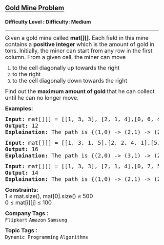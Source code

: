 <h2><a href="https://www.geeksforgeeks.org/problems/gold-mine-problem2608/1?page=2&company=Flipkart,Adobe&difficulty=Medium&status=unsolved&sortBy=accuracy">Gold Mine Problem</a></h2><h3>Difficulty Level : Difficulty: Medium</h3><hr><div class="problems_problem_content__Xm_eO"><p><span style="font-size: 18px;">Given a gold mine called <strong>mat[][]</strong>. Each field in this mine contains a <strong>positive integer </strong>which is the amount of gold in tons. Initially, the miner can start from any row in the first column. From a given cell, the miner can move </span></p>
<ol>
<li><span style="font-size: 18px;">to the cell diagonally up towards the right&nbsp;</span></li>
<li><span style="font-size: 18px;">to the right</span></li>
<li><span style="font-size: 18px;">to the cell&nbsp;diagonally down towards the right</span></li>
</ol>
<p><span style="font-size: 18px;">Find out the <strong>maximum amount of gold </strong>that he can collect until he can no longer move.</span></p>
<p><strong><span style="font-size: 18px;">Examples:</span></strong></p>
<pre><span style="font-size: 18px;"><strong>Input:</strong> mat[][] = [[1, 3, 3], [2, 1, 4],[0, 6, 4]]
<strong>Output:</strong> 12
<strong>Explaination:</strong> The path is {(1,0) -&gt; (2,1) -&gt; (2,2)}.</span></pre>
<pre><span style="font-size: 18px;"><strong>Input: </strong>mat[][] = [[1, 3, 1, 5],[2, 2, 4, 1],[5, 0, 2, 3],[0, 6, 1, 2]]
<strong>Output:</strong> 16
<strong>Explaination:</strong> The path is {(2,0) -&gt; (3,1) -&gt; (2,2) -&gt; (2,3)} or {(2,0) -&gt; (1,1) -&gt; (1,2) -&gt; (0,3)}.<br></span></pre>
<pre><span style="font-size: 18px;"><strong>Input:</strong> mat[][] = [[1, 3, 3], [2, 1, 4],[0, 7, 5]]
<strong>Output:</strong> 14
<strong>Explaination:</strong> The path is {(1,0) -&gt; (2,1) -&gt; (2,2)}.</span></pre>
<p><span style="font-size: 18px;"><strong>Constraints:</strong><br>1 ≤ mat.size(), mat[0].size() ≤ 500<br></span><span style="font-size: 18px;">0 ≤ mat[i][j] ≤ 100</span></p></div><p><span style=font-size:18px><strong>Company Tags : </strong><br><code>Flipkart</code>&nbsp;<code>Amazon</code>&nbsp;<code>Samsung</code>&nbsp;<br><p><span style=font-size:18px><strong>Topic Tags : </strong><br><code>Dynamic Programming</code>&nbsp;<code>Algorithms</code>&nbsp;